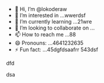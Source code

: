 - 👋 Hi, I’m @lokoderaw
- 👀 I’m interested in ...wwerdsf
- 🌱 I’m currently learning ...21wre
- 💞️ I’m looking to collaborate on ...
- 📫 How to reach me ...88
- 😄 Pronouns: ...4641232635
- ⚡ Fun fact: ...45dgfdsaafrr
543dsf
<!---2
lokoderaw/lokoderaw is a ✨ special ✨ repository because its `README.md` (this file) appears onfff your GitHub profile.wer
53--->dfd
dsa
